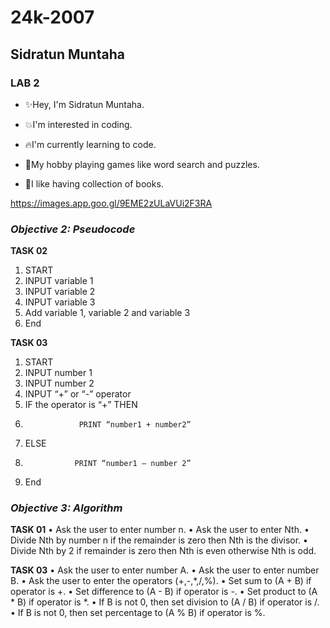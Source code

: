  # 24k-2007
 ## Sidratun Muntaha
 ### LAB 2
 
 - ✨Hey, I'm Sidratun Muntaha.

 - 💥I'm interested in coding.

 - 🔥I'm currently learning to code.

 - 🌟My hobby playing games like word search and puzzles.

 - 💫I like having collection of books.

 https://images.app.goo.gl/9EME2zULaVUi2F3RA

### ***Objective 2: Pseudocode*** 
**TASK 02**
1.	 START
2.	 INPUT variable 1
3.	INPUT variable 2
4.	INPUT variable 3  
5.	 Add variable 1, variable 2 and variable 3
6.	 End

**TASK 03**
1.	 START
2.	 INPUT number 1
3.	 INPUT number 2
4.	 INPUT “+” or “-” operator
5.	 IF the operator is “+” THEN 
6.	               PRINT “number1 + number2”
7.	 ELSE
8.	              PRINT “number1 – number 2”
9.	 End

### ***Objective 3: Algorithm***
**TASK 01**
•	Ask the user to enter number n.
•	Ask the user to enter Nth.
•	Divide Nth by number n if the remainder is zero then Nth is the divisor.
•	Divide Nth by 2 if remainder is zero then Nth is even otherwise Nth is odd.

**TASK 03**
•	Ask the user to enter number A.
•	Ask the user to enter number B.
•	Ask the user to enter the operators (+,-,*,/,%).
•	Set sum to (A + B) if operator is +.
•	Set difference to (A - B) if operator is -.
•	Set product to (A * B) if operator is *.
•	If B is not 0, then set division to (A / B) if operator is /.
•	If B is not 0, then set percentage to (A % B) if operator is %.
